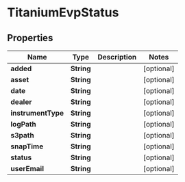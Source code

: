 

# TitaniumEvpStatus


## Properties

| Name | Type | Description | Notes |
|------------ | ------------- | ------------- | -------------|
|**added** | **String** |  |  [optional] |
|**asset** | **String** |  |  [optional] |
|**date** | **String** |  |  [optional] |
|**dealer** | **String** |  |  [optional] |
|**instrumentType** | **String** |  |  [optional] |
|**logPath** | **String** |  |  [optional] |
|**s3path** | **String** |  |  [optional] |
|**snapTime** | **String** |  |  [optional] |
|**status** | **String** |  |  [optional] |
|**userEmail** | **String** |  |  [optional] |



